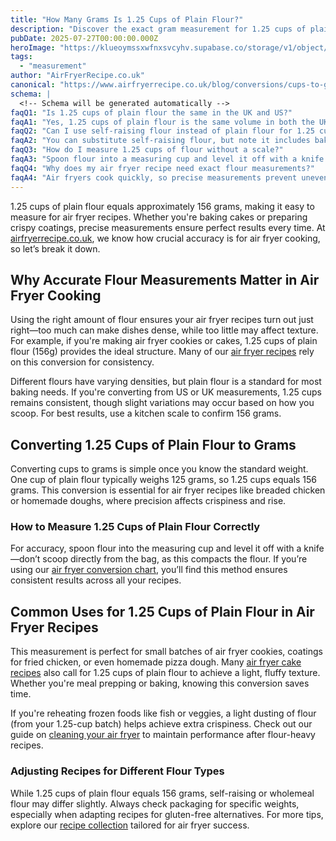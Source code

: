 ```yaml
---
title: "How Many Grams Is 1.25 Cups of Plain Flour?"
description: "Discover the exact gram measurement for 1.25 cups of plain flour—perfect for air fryer baking and cooking conversions."
pubDate: 2025-07-27T00:00:00.000Z
heroImage: "https://klueoymssxwfnxsvcyhv.supabase.co/storage/v1/object/public/Shmucket/how-many-grams-is-1-25-cups-of-plain-flour.webp"
tags:
  - "measurement"
author: "AirFryerRecipe.co.uk"
canonical: "https://www.airfryerrecipe.co.uk/blog/conversions/cups-to-grams/how-many-grams-is-1-25-cups-of-plain-flour"
schema: |
  <!-- Schema will be generated automatically -->
faqQ1: "Is 1.25 cups of plain flour the same in the UK and US?"
faqA1: "Yes, 1.25 cups of plain flour is the same volume in both the UK and US. However, slight differences in cup sizes may exist, so weighing it (156g) ensures accuracy for air fryer recipes."
faqQ2: "Can I use self-raising flour instead of plain flour for 1.25 cups?"
faqA2: "You can substitute self-raising flour, but note it includes baking powder, which may affect texture. For precise results, stick to plain flour unless the recipe specifies otherwise."
faqQ3: "How do I measure 1.25 cups of flour without a scale?"
faqA3: "Spoon flour into a measuring cup and level it off with a knife for accuracy. Avoid scooping directly from the bag, as this compacts the flour and skews measurements."
faqQ4: "Why does my air fryer recipe need exact flour measurements?"
faqA4: "Air fryers cook quickly, so precise measurements prevent uneven textures—too much flour can make food dense, while too little may not crisp properly. Follow conversions like 1.25 cups = 156g for best results."
---
```

<p>1.25 cups of plain flour equals approximately 156 grams, making it easy to measure for air fryer recipes. Whether you're baking cakes or preparing crispy coatings, precise measurements ensure perfect results every time. At <a href=https://www.airfryerrecipe.co.uk/>airfryerrecipe.co.uk</a>, we know how crucial accuracy is for air fryer cooking, so let’s break it down.</p>  

<h2>Why Accurate Flour Measurements Matter in Air Fryer Cooking</h2>  
<p>Using the right amount of flour ensures your air fryer recipes turn out just right—too much can make dishes dense, while too little may affect texture. For example, if you're making air fryer cookies or cakes, 1.25 cups of plain flour (156g) provides the ideal structure. Many of our <a href=https://www.airfryerrecipe.co.uk/recipes>air fryer recipes</a> rely on this conversion for consistency.</p>  

<p>Different flours have varying densities, but plain flour is a standard for most baking needs. If you're converting from US or UK measurements, 1.25 cups remains consistent, though slight variations may occur based on how you scoop. For best results, use a kitchen scale to confirm 156 grams.</p>  

<h2>Converting 1.25 Cups of Plain Flour to Grams</h2>  
<p>Converting cups to grams is simple once you know the standard weight. One cup of plain flour typically weighs 125 grams, so 1.25 cups equals 156 grams. This conversion is essential for air fryer recipes like breaded chicken or homemade doughs, where precision affects crispiness and rise.</p>  

<h3>How to Measure 1.25 Cups of Plain Flour Correctly</h3>  
<p>For accuracy, spoon flour into the measuring cup and level it off with a knife—don’t scoop directly from the bag, as this compacts the flour. If you’re using our <a href=https://www.airfryerrecipe.co.uk/air-fryer-conversion-chart>air fryer conversion chart</a>, you’ll find this method ensures consistent results across all your recipes.</p>  

<h2>Common Uses for 1.25 Cups of Plain Flour in Air Fryer Recipes</h2>  
<p>This measurement is perfect for small batches of air fryer cookies, coatings for fried chicken, or even homemade pizza dough. Many <a href=https://www.airfryerrecipe.co.uk/recipe-category/cakes>air fryer cake recipes</a> also call for 1.25 cups of plain flour to achieve a light, fluffy texture. Whether you're meal prepping or baking, knowing this conversion saves time.</p>  

<p>If you're reheating frozen foods like fish or veggies, a light dusting of flour (from your 1.25-cup batch) helps achieve extra crispiness. Check out our guide on <a href=https://www.airfryerrecipe.co.uk/air-fryer-cleaner>cleaning your air fryer</a> to maintain performance after flour-heavy recipes.</p>  

<h3>Adjusting Recipes for Different Flour Types</h3>  
<p>While 1.25 cups of plain flour equals 156 grams, self-raising or wholemeal flour may differ slightly. Always check packaging for specific weights, especially when adapting recipes for gluten-free alternatives. For more tips, explore our <a href=https://www.airfryerrecipe.co.uk/recipes>recipe collection</a> tailored for air fryer success.</p>
